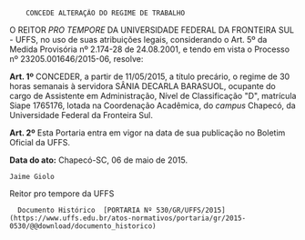         CONCEDE ALTERAÇÃO DO REGIME DE TRABALHO  

O REITOR *PRO TEMPORE* DA UNIVERSIDADE FEDERAL DA FRONTEIRA SUL - UFFS, no uso de suas atribuições legais, considerando o Art. 5º da Medida Provisória nº 2.174-28 de 24.08.2001, e tendo em vista o Processo nº 23205.001646/2015-06, resolve:

 **Art. 1º** CONCEDER, a partir de 11/05/2015, a título precário, o regime de 30 horas semanais à servidora SÂNIA DECARLA BARASUOL, ocupante do cargo de Assistente em Administração, Nível de Classificação "D", matrícula Siape 1765176, lotada na Coordenação Acadêmica, do *campus* Chapecó, da Universidade Federal da Fronteira Sul.

 **Art. 2º** Esta Portaria entra em vigor na data de sua publicação no Boletim Oficial da UFFS.

  

   **Data do ato:** Chapecó-SC, 06 de maio de 2015.   
 

    Jaime Giolo   
 Reitor pro tempore da UFFS 

      Documento Histórico  [PORTARIA Nº 530/GR/UFFS/2015](https://www.uffs.edu.br/atos-normativos/portaria/gr/2015-0530/@@download/documento_historico)     
      